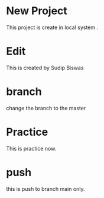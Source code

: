 # New Project 

This project is create in local system .

# Edit 

This is created by Sudip Biswas

# branch

change the branch to the master

# Practice

This is practice now.

# push 

this is push to branch main only.